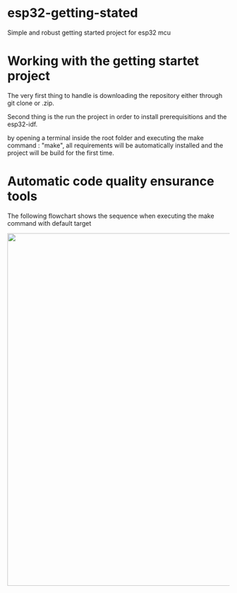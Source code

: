 # esp32-getting-stated
Simple and robust getting started project for esp32 mcu

# Working with the getting startet project

The very first thing to handle is downloading the repository either through git clone or .zip.

Second thing is the run the project in order to install prerequisitions and the esp32-idf.

by opening a terminal inside the root folder and executing the make command : "make", all requirements 
will be automatically installed and the project will be build for the first time. 

# Automatic code quality ensurance tools
The following flowchart shows the sequence when executing the make command with default target
<p align="center">
  <img src="https://github.com/IDA-Embedded/esp32-getting-started/blob/master/docs/graphs/Cpp_TargetESP32.png" width="1000" height="800">
</p>

